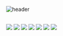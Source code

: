 ![header](https://capsule-render.vercel.app/api?type=rounded&color=gradient&height=200&section=footer&text=JaeDeokWang&fontSize=100)

<br>
<img src="https://img.shields.io/badge/Python-3766AB?style=flat-square&logo=Python&logoColor=white"/>
<img src="https://img.shields.io/badge/C-3766AB?style=flat-square&logo=C&logoColor=white"/>
<img src="https://img.shields.io/badge/JavaScript-3766AB?style=flat-square&logo=JavaScript&logoColor=white"/>
<img src="https://img.shields.io/badge/HTML5-3766AB?style=flat-square&logo=HTML5&logoColor=white"/>
<img src="https://img.shields.io/badge/JQuery-3766AB?style=flat-square&logo=JQuery&logoColor=white"/>
<img src="https://img.shields.io/badge/SpringBoot-3766AB?style=flat-square&logo=SpringBoot&logoColor=white"/>
<img src="https://img.shields.io/badge/Oracle-3766AB?style=flat-square&logo=Oracle&logoColor=white"/>

<!--
<img src="https://img.shields.io/badge/쓰고자하는_텍스트-컬러코드?style=flat-square&logo=simpleicons에서_아이콘이름&logoColor=white"/></a>&nbsp 
-->
<!--
**daskuku/daskuku** is a ✨ _special_ ✨ repository because its `README.md` (this file) appears on your GitHub profile.

Here are some ideas to get you started:

- 🔭 I’m currently working on ...
- 🌱 I’m currently learning ...
- 👯 I’m looking to collaborate on ...
- 🤔 I’m looking for help with ...
- 💬 Ask me about ...
- 📫 How to reach me: ...
- 😄 Pronouns: ...
- ⚡ Fun fact: ...
-->
